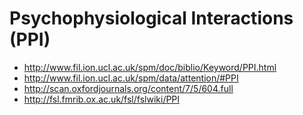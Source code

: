 # Psychophysiological Interactions (PPI)

- <http://www.fil.ion.ucl.ac.uk/spm/doc/biblio/Keyword/PPI.html>
- <http://www.fil.ion.ucl.ac.uk/spm/data/attention/#PPI>
- <http://scan.oxfordjournals.org/content/7/5/604.full>
- <http://fsl.fmrib.ox.ac.uk/fsl/fslwiki/PPI>
